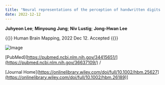 ```yaml
---
title: "Neural representations of the perception of handwritten digits and visual objects from a convolutional neural network compared to humans"
date: 2022-12-12
---
```


**Juhyeon Lee**; **Minyoung Jung**; **Niv Lustig**; **Jong-Hwan Lee**

{{<format bright-green>}}
Human Brain Mapping, 2022 Dec 12.  Accepted
{{</format>}}

![Image](//bspl.korea.ac.kr/Board/Lab_News/2022/2022_Lee_etal_HBM.png)

[PubMed](https://pubmed.ncbi.nlm.nih.gov/34415651/](https://pubmed.ncbi.nlm.nih.gov/36637109/) /
<!-- [Google Scholar](https://scholar.google.com/scholar?hl=en&as_sdt=0%2C5&q=Mixed-effects+multilevel+analysis+followed+by+canonical+correlation+analysis+is+an+effective+fMRI+tool+for+the+investigation+of+idiosyncrasies&btnG=) / -->
[Journal Home](https://onlinelibrary.wiley.com/doi/full/10.1002/hbm.25627](https://onlinelibrary.wiley.com/doi/full/10.1002/hbm.26189)]

